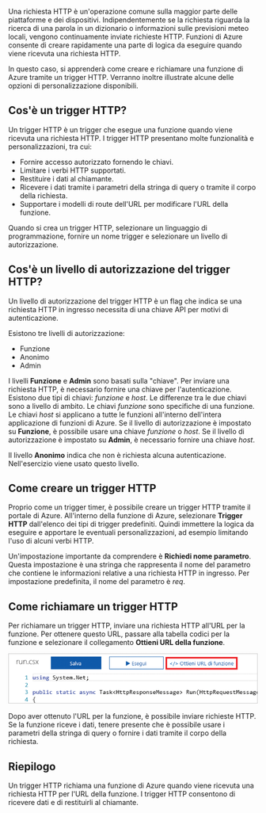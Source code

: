 Una richiesta HTTP è un'operazione comune sulla maggior parte delle piattaforme e dei dispositivi. Indipendentemente se la richiesta riguarda la ricerca di una parola in un dizionario o informazioni sulle previsioni meteo locali, vengono continuamente inviate richieste HTTP. Funzioni di Azure consente di creare rapidamente una parte di logica da eseguire quando viene ricevuta una richiesta HTTP.  

In questo caso, si apprenderà come creare e richiamare una funzione di Azure tramite un trigger HTTP. Verranno inoltre illustrate alcune delle opzioni di personalizzazione disponibili.

## <a name="what-is-an-http-trigger"></a>Cos'è un trigger HTTP?

Un trigger HTTP è un trigger che esegue una funzione quando viene ricevuta una richiesta HTTP. I trigger HTTP presentano molte funzionalità e personalizzazioni, tra cui:

- Fornire accesso autorizzato fornendo le chiavi.
- Limitare i verbi HTTP supportati.
- Restituire i dati al chiamante.
- Ricevere i dati tramite i parametri della stringa di query o tramite il corpo della richiesta.
- Supportare i modelli di route dell'URL per modificare l'URL della funzione.

Quando si crea un trigger HTTP, selezionare un linguaggio di programmazione, fornire un nome trigger e selezionare un livello di autorizzazione.

## <a name="what-is-an-http-trigger-authorization-level"></a>Cos'è un livello di autorizzazione del trigger HTTP?

Un livello di autorizzazione del trigger HTTP è un flag che indica se una richiesta HTTP in ingresso necessita di una chiave API per motivi di autenticazione.

Esistono tre livelli di autorizzazione:

- Funzione
- Anonimo
- Admin

I livelli **Funzione** e **Admin** sono basati sulla "chiave". Per inviare una richiesta HTTP, è necessario fornire una chiave per l'autenticazione. Esistono due tipi di chiavi: *funzione* e *host*. Le differenze tra le due chiavi sono a livello di ambito. Le chiavi *funzione* sono specifiche di una funzione. Le chiavi *host* si applicano a tutte le funzioni all'interno dell'intera applicazione di funzioni di Azure. Se il livello di autorizzazione è impostato su **Funzione**, è possibile usare una chiave *funzione* o *host*. Se il livello di autorizzazione è impostato su **Admin**, è necessario fornire una chiave *host*.

Il livello **Anonimo** indica che non è richiesta alcuna autenticazione. Nell'esercizio viene usato questo livello.

## <a name="how-to-create-an-http-trigger"></a>Come creare un trigger HTTP

Proprio come un trigger timer, è possibile creare un trigger HTTP tramite il portale di Azure. All'interno della funzione di Azure, selezionare **Trigger HTTP** dall'elenco dei tipi di trigger predefiniti. Quindi immettere la logica da eseguire e apportare le eventuali personalizzazioni, ad esempio limitando l'uso di alcuni verbi HTTP. 

Un'impostazione importante da comprendere è **Richiedi nome parametro**. Questa impostazione è una stringa che rappresenta il nome del parametro che contiene le informazioni relative a una richiesta HTTP in ingresso. Per impostazione predefinita, il nome del parametro è *req*.

## <a name="how-to-invoke-an-http-trigger"></a>Come richiamare un trigger HTTP

Per richiamare un trigger HTTP, inviare una richiesta HTTP all'URL per la funzione. Per ottenere questo URL, passare alla tabella codici per la funzione e selezionare il collegamento **Ottieni URL della funzione**.

![Individuare l'URL per la funzione](../media/5-function-url.png)

Dopo aver ottenuto l'URL per la funzione, è possibile inviare richieste HTTP. Se la funzione riceve i dati, tenere presente che è possibile usare i parametri della stringa di query o fornire i dati tramite il corpo della richiesta.

## <a name="summary"></a>Riepilogo

Un trigger HTTP richiama una funzione di Azure quando viene ricevuta una richiesta HTTP per l'URL della funzione. I trigger HTTP consentono di ricevere dati e di restituirli al chiamante.
